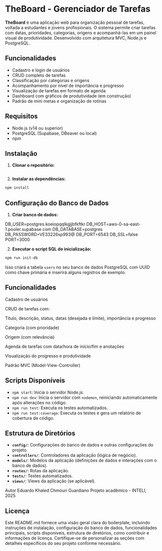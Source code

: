 # TheBoard - Gerenciador de Tarefas

**TheBoard** é uma aplicação web para organização pessoal de tarefas, voltada a estudantes e jovens profissionais. O sistema permite criar tarefas com datas, prioridades, categorias, origens e acompanhá-las em um painel visual de produtividade. Desenvolvido com arquitetura MVC, Node.js e PostgreSQL.

## Funcionalidades

- Cadastro e login de usuários
- CRUD completo de tarefas
- Classificação por categorias e origens
- Acompanhamento por nível de importância e progresso
- Visualização de tarefas em formato de agenda
- Dashboard com gráficos de produtividade (em construção)
- Padrão de mini metas e organização de rotinas

## Requisitos

- Node.js (v14 ou superior)
- PostgreSQL (Supabase, DBeaver ou local)
- npm

## Instalação

1. **Clonar o repositório:**

```bash

```


2. **Instalar as dependências:**
    
```bash
npm install
```

Configuração do Banco de Dados
------------------------------

1. **Criar banco de dados:**
    
DB_USER=postgres.koeiopqqlkgjjbfkftkr
DB_HOST=aws-0-sa-east-1.pooler.supabase.com
DB_DATABASE=postgres
DB_PASSWORD=VE33226sp993@
DB_PORT=6543
DB_SSL=false
PORT=3000
    
2. **Executar o script SQL de inicialização:**
    
```bash
npm run init-db
```
    
Isso criará a tabela `users` no seu banco de dados PostgreSQL com UUID como chave primária e inserirá alguns registros de exemplo.
    

Funcionalidades
---------------

Cadastro de usuários

CRUD de tarefas com:

Título, descrição, status, datas (desejada e limite), importância e progresso

Categoria (com prioridade)

Origem (com relevância)

Agenda de tarefas com data/hora de início/fim e anotações

Visualização do progresso e produtividade

Padrão MVC (Model-View-Controller)

Scripts Disponíveis
-------------------

* `npm start`: Inicia o servidor Node.js.
* `npm run dev`: Inicia o servidor com `nodemon`, reiniciando automaticamente após alterações no código.
* `npm run test`: Executa os testes automatizados.
* `npm run test:coverage`: Executa os testes e gera um relatório de cobertura de código.

Estrutura de Diretórios
-----------------------

* **`config/`**: Configurações do banco de dados e outras configurações do projeto.
* **`controllers/`**: Controladores da aplicação (lógica de negócio).
* **`models/`**: Modelos da aplicação (definições de dados e interações com o banco de dados).
* **`routes/`**: Rotas da aplicação.
* **`tests/`**: Testes automatizados.
* **`views/`**: Views da aplicação (se aplicável).


Autor
Eduardo Khaled Chmouri Guardiano
Projeto acadêmico - INTELI, 2025

Licença
-------



Este README.md fornece uma visão geral clara do boilerplate, incluindo instruções de instalação, configuração do banco de dados, funcionalidades principais, scripts disponíveis, estrutura de diretórios, como contribuir e informações de licença. Certifique-se de personalizar as seções com detalhes específicos do seu projeto conforme necessário.
